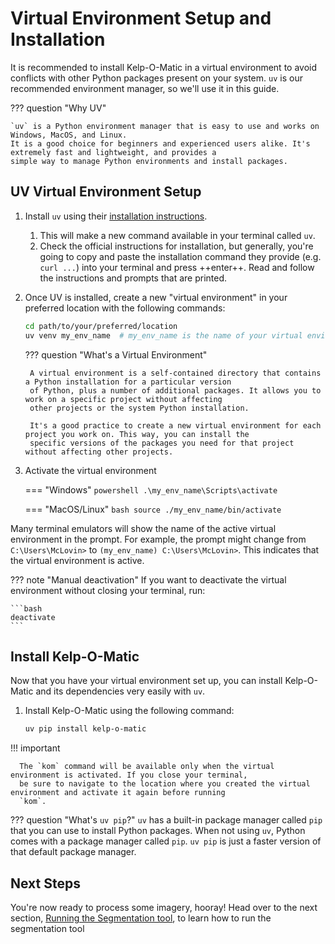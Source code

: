 # Virtual Environment Setup and Installation

It is recommended to install Kelp-O-Matic in a virtual environment to avoid conflicts
with other Python packages present on your system. `uv` is our recommended environment manager, so we'll use it in this
guide.

??? question "Why UV"

    `uv` is a Python environment manager that is easy to use and works on Windows, MacOS, and Linux. 
    It is a good choice for beginners and experienced users alike. It's extremely fast and lightweight, and provides a 
    simple way to manage Python environments and install packages.

## UV Virtual Environment Setup

1. Install `uv` using their [installation instructions](https://docs.astral.sh/uv/getting-started/installation/).
    1. This will make a new command available in your terminal called `uv`.
    2. Check the official instructions for installation, but generally, you're going to copy and paste the installation
       command they provide (e.g. `curl ...`) into your terminal and press ++enter++. Read and follow the instructions
       and prompts that are printed.

2. Once UV is installed, create a new "virtual environment" in your preferred location with the following commands:
    ```bash
    cd path/to/your/preferred/location
    uv venv my_env_name  # my_env_name is the name of your virtual environment. You can choose any name you like.
    ```

    ??? question "What's a Virtual Environment"

        A virtual environment is a self-contained directory that contains a Python installation for a particular version 
        of Python, plus a number of additional packages. It allows you to work on a specific project without affecting 
        other projects or the system Python installation.

        It's a good practice to create a new virtual environment for each project you work on. This way, you can install the
        specific versions of the packages you need for that project without affecting other projects.

3. Activate the virtual environment

    === "Windows"
        ```powershell
        .\my_env_name\Scripts\activate
        ```

    === "MacOS/Linux"
        ```bash
        source ./my_env_name/bin/activate
        ```

Many terminal emulators will show the name of the active virtual environment in the prompt. For example, the prompt might
change from `C:\Users\McLovin>` to `(my_env_name) C:\Users\McLovin>`. This indicates that the virtual environment is
active.

??? note "Manual deactivation"
    If you want to deactivate the virtual environment without closing your terminal, run:

    ```bash
    deactivate
    ```

## Install Kelp-O-Matic

Now that you have your virtual environment set up, you can install Kelp-O-Matic and its dependencies very easily with 
`uv`.

1. Install Kelp-O-Matic using the following command:
    ```bash
    uv pip install kelp-o-matic
    ```

!!! important

      The `kom` command will be available only when the virtual environment is activated. If you close your terminal, 
      be sure to navigate to the location where you created the virtual environment and activate it again before running
      `kom`.

??? question "What's `uv pip`?"
    `uv` has a built-in package manager called `pip` that you can use to install Python packages. When not using `uv`, 
    Python comes with a package manager called `pip`. `uv pip` is just a faster version of that default package manager.

## Next Steps

You're now ready to process some imagery, hooray! Head over to the next section, 
[Running the Segmentation tool](./execution.md), to learn how to run the segmentation tool